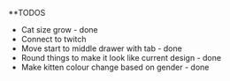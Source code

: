 \*\*TODOS

-   Cat size grow - done
-   Connect to twitch
-   Move start to middle drawer with tab - done
-   Round things to make it look like current design - done
-   Make kitten colour change based on gender - done

